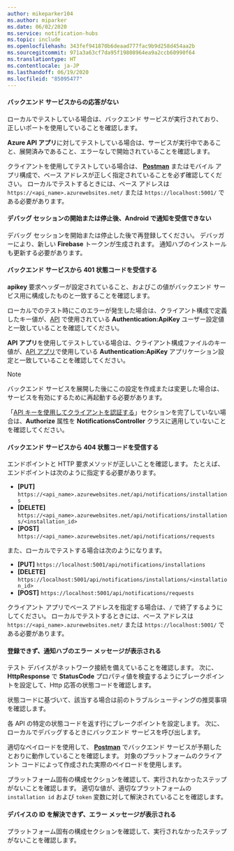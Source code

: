 ```yaml
---
author: mikeparker104
ms.author: miparker
ms.date: 06/02/2020
ms.service: notification-hubs
ms.topic: include
ms.openlocfilehash: 343fef941870b6deaad777fac9b9d258d454aa2b
ms.sourcegitcommit: 971a3a63cf7da95f19808964ea9a2ccb60990f64
ms.translationtype: HT
ms.contentlocale: ja-JP
ms.lasthandoff: 06/19/2020
ms.locfileid: "85095477"
---
```

#### <a name="no-response-from-the-backend-service"></a>バックエンド サービスからの応答がない

ローカルでテストしている場合は、バックエンド サービスが実行されており、正しいポートを使用していることを確認します。

**Azure API アプリ**に対してテストしている場合は、サービスが実行中であること、展開済みであること、エラーなしで開始されていることを確認します。

クライアントを使用してテストしている場合は、 **[Postman](https://www.postman.com/downloads)** またはモバイル アプリ構成で、ベース アドレスが正しく指定されていることを必ず確認してください。 ローカルでテストするときには、ベース アドレスは `https://<api_name>.azurewebsites.net/` または `https://localhost:5001/` である必要があります。

#### <a name="not-receiving-notifications-on-android-after-starting-or-stopping-a-debug-session"></a>デバッグ セッションの開始または停止後、Android で通知を受信できない

デバッグ セッションを開始または停止した後で再登録してください。 デバッガーにより、新しい **Firebase** トークンが生成されます。 通知ハブのインストールも更新する必要があります。

#### <a name="receiving-a-401-status-code-from-the-backend-service"></a>バックエンド サービスから 401 状態コードを受信する

**apikey** 要求ヘッダーが設定されていること、およびこの値がバックエンド サービス用に構成したものと一致することを確認します。

ローカルでのテスト時にこのエラーが発生した場合は、クライアント構成で定義したキー値が、[API](#create-the-api-app) で使用されている **Authentication:ApiKey** ユーザー設定値と一致していることを確認してください。

**API アプリ**を使用してテストしている場合は、クライアント構成ファイルのキー値が、[API アプリ](#create-the-api-app)で使用している **Authentication:ApiKey** アプリケーション設定と一致していることを確認してください。

> [!NOTE]
> バックエンド サービスを展開した後にこの設定を作成または変更した場合は、サービスを有効にするために再起動する必要があります。

「[API キーを使用してクライアントを認証する](#authenticate-clients-using-an-api-key-optional)」セクションを完了していない場合は、**Authorize** 属性を **NotificationsController** クラスに適用していないことを確認してください。

#### <a name="receiving-a-404-status-code-from-the-backend-service"></a>バックエンド サービスから 404 状態コードを受信する

エンドポイントと HTTP 要求メソッドが正しいことを確認します。 たとえば、エンドポイントは次のように指定する必要があります。

- **[PUT]** `https://<api_name>.azurewebsites.net/api/notifications/installations`
- **[DELETE]** `https://<api_name>.azurewebsites.net/api/notifications/installations/<installation_id>`
- **[POST]** `https://<api_name>.azurewebsites.net/api/notifications/requests`

また、ローカルでテストする場合は次のようになります。

- **[PUT]** `https://localhost:5001/api/notifications/installations`
- **[DELETE]** `https://localhost:5001/api/notifications/installations/<installation_id>`
- **[POST]** `https://localhost:5001/api/notifications/requests`

クライアント アプリでベース アドレスを指定する場合は、`/` で終了するようにしてください。 ローカルでテストするときには、ベース アドレスは `https://<api_name>.azurewebsites.net/` または `https://localhost:5001/` である必要があります。

#### <a name="unable-to-register-and-a-notification-hub-error-message-is-displayed"></a>登録できず、通知ハブのエラー メッセージが表示される

テスト デバイスがネットワーク接続を備えていることを確認します。 次に、**HttpResponse** で **StatusCode** プロパティ値を検査するようにブレークポイントを設定して、Http 応答の状態コードを確認します。

状態コードに基づいて、該当する場合は前のトラブルシューティングの推奨事項を確認します。

各 API の特定の状態コードを返す行にブレークポイントを設定します。 次に、ローカルでデバッグするときにバックエンド サービスを呼び出します。

適切なペイロードを使用して、 **[Postman](https://www.postman.com/downloads)** でバックエンド サービスが予期したとおりに動作していることを確認します。 対象のプラットフォームのクライアント コードによって作成された実際のペイロードを使用します。

プラットフォーム固有の構成セクションを確認して、実行されなかったステップがないことを確認します。 適切な値が、適切なプラットフォームの `installation id` および `token` 変数に対して解決されていることを確認します。

#### <a name="unable-to-resolve-an-id-for-the-device-error-message-is-displayed"></a>デバイスの ID を解決できず、エラー メッセージが表示される

プラットフォーム固有の構成セクションを確認して、実行されなかったステップがないことを確認します。
